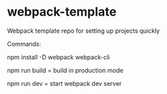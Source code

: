 # webpack-template
Webpack template repo for setting up projects quickly

Commands:

npm install -D webpack webpack-cli

npm run build = build in production mode

npm run dev = start webpack dev server
